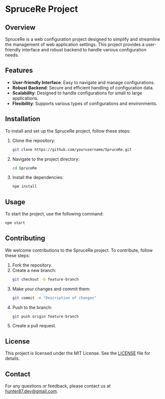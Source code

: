 # SpruceRe Project

## Overview

SpruceRe is a web configuration project designed to simplify and streamline the management of web application settings. This project provides a user-friendly interface and robust backend to handle various configuration needs.

## Features

- **User-friendly Interface**: Easy to navigate and manage configurations.
- **Robust Backend**: Secure and efficient handling of configuration data.
- **Scalability**: Designed to handle configurations for small to large applications.
- **Flexibility**: Supports various types of configurations and environments.

## Installation

To install and set up the SpruceRe project, follow these steps:

1. Clone the repository:
    ```sh
    git clone https://github.com/yourusername/SpruceRe.git
    ```
2. Navigate to the project directory:
    ```sh
    cd SpruceRe
    ```
3. Install the dependencies:
    ```sh
    npm install
    ```

## Usage

To start the project, use the following command:
```sh
npm start
```

## Contributing

We welcome contributions to the SpruceRe project. To contribute, follow these steps:

1. Fork the repository.
2. Create a new branch:
    ```sh
    git checkout -b feature-branch
    ```
3. Make your changes and commit them:
    ```sh
    git commit -m "Description of changes"
    ```
4. Push to the branch:
    ```sh
    git push origin feature-branch
    ```
5. Create a pull request.

## License

This project is licensed under the MIT License. See the [LICENSE](LICENSE) file for details.

## Contact

For any questions or feedback, please contact us at [hunter87.dev@gmail.com](mailto:hunter87.dev@gmail.com).
